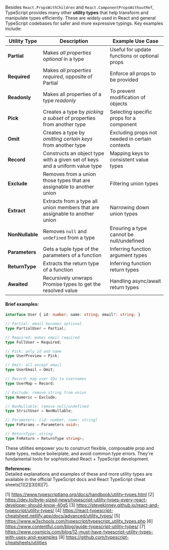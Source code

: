 Besides `React.PropsWithChildren` and `React.ComponentPropsWithoutRef`, TypeScript provides many other **utility types** that
help transform and manipulate types efficiently. These are widely used in React and general TypeScript codebases for safer
and more expressive typings. Key examples include:

| Utility Type    | Description                                                                 | Example Use Case                               |
| --------------- | --------------------------------------------------------------------------- | ---------------------------------------------- |
| **Partial**     | Makes _all properties optional_ in a type                                   | Useful for update functions or optional props  |
| **Required**    | Makes _all properties required_, opposite of Partial                        | Enforce all props to be provided               |
| **Readonly**    | Makes all properties of a type _readonly_                                   | To prevent modification of objects             |
| **Pick**        | Creates a type by _picking a subset_ of properties from another type        | Selecting specific props for a component       |
| **Omit**        | Creates a type by _omitting certain keys_ from another type                 | Excluding props not needed in certain contexts |
| **Record**      | Constructs an object type with a given set of keys and a uniform value type | Mapping keys to consistent value types         |
| **Exclude**     | Removes from a union those types that are assignable to another union       | Filtering union types                          |
| **Extract**     | Extracts from a type all union members that are assignable to another union | Narrowing down union types                     |
| **NonNullable** | Removes `null` and `undefined` from a type                                  | Ensuring a type cannot be null/undefined       |
| **Parameters**  | Gets a tuple type of the parameters of a function                           | Inferring function argument types              |
| **ReturnType**  | Extracts the return type of a function                                      | Inferring function return types                |
| **Awaited**     | Recursively unwraps Promise types to get the resolved value                 | Handling async/await return types              |

#### Brief examples:

```ts
interface User { id: number; name: string; email?: string; }

// Partial: email becomes optional
type PartialUser = Partial;

// Required: makes email required
type FullUser = Required;

// Pick: only id and name
type UserPreview = Pick;

// Omit: all except email
type UserEmail = Omit;

// Record: map user IDs to usernames
type UserMap = Record;

// Exclude: remove string from union
type Numeric = Exclude;

// NonNullable: remove null/undefined
type StrictUser = NonNullable;

// Parameters: [id: number, name: string]
type FnParams = Parameters void>;

// ReturnType: string
type FnReturn = ReturnType string>;
```

These utilities empower you to construct flexible, composable prop and state types, reduce boilerplate, and avoid common type
errors. They're fundamental tools for sophisticated React + TypeScript development.

**References:**  
Detailed explanations and examples of these and more utility types are available in the official TypeScript docs and React
TypeScript cheat sheets[1][2][3][6][7].

[1] https://www.typescriptlang.org/docs/handbook/utility-types.html [2]
https://dev.to/byte-sized-news/typescript-utility-types-every-react-developer-should-know-40g5 [3]
https://stevekinney.github.io/react-and-typescript/utility-types/ [4]
https://react-typescript-cheatsheet.netlify.app/docs/advanced/utility_types/ [5]
https://www.w3schools.com/typescript/typescript_utility_types.php [6]
https://www.contentful.com/blog/guide-typescript-utility-types/ [7]
https://www.cosmicjs.com/blog/12-must-have-typescript-utility-types-with-uses-and-examples [8]
https://github.com/typescript-cheatsheets/utilities
